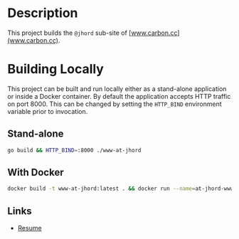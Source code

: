 # Description

This project builds the `@jhord` sub-site of [www.carbon.cc](www.carbon.cc).

# Building Locally

This project can be built and run locally either as a stand-alone application or inside a Docker container.
By default the application accepts HTTP traffic on port 8000.
This can be changed by setting the `HTTP_BIND` environment variable prior to invocation.

## Stand-alone

```bash
go build && HTTP_BIND=:8000 ./www-at-jhord
```

## With Docker

```bash
docker build -t www-at-jhord:latest . && docker run --name=at-jhord-www --rm -it --publish=8000:8000 www-at-jhord:latest
```

## Links

* [Resume](http://localhost:8000/resume)
